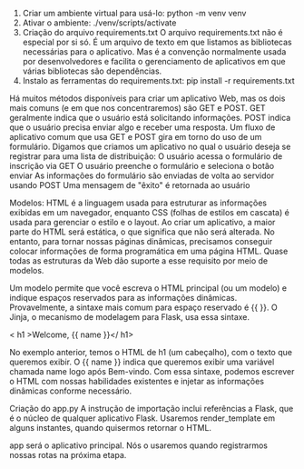 1. Criar um ambiente virtual para usá-lo: python -m venv venv
2. Ativar o ambiente: ./venv/scripts/activate
3. Criação do arquivo requirements.txt
O arquivo requirements.txt não é especial por si só. É um arquivo de texto em que listamos as bibliotecas necessárias para o aplicativo. Mas é a convenção normalmente usada por desenvolvedores e facilita o gerenciamento de aplicativos em que várias bibliotecas são dependências.
4. Instalo as ferramentas do requirements.txt: pip install -r requirements.txt

Há muitos métodos disponíveis para criar um aplicativo Web, mas os dois mais comuns (e em que nos concentraremos) são GET e POST. GET geralmente indica que o usuário está solicitando informações. POST indica que o usuário precisa enviar algo e receber uma resposta.
Um fluxo de aplicativo comum que usa GET e POST gira em torno do uso de um formulário. Digamos que criamos um aplicativo no qual o usuário deseja se registrar para uma lista de distribuição:
O usuário acessa o formulário de inscrição via GET
O usuário preenche o formulário e seleciona o botão enviar
As informações do formulário são enviadas de volta ao servidor usando POST
Uma mensagem de "êxito" é retornada ao usuário


Modelos:
HTML é a linguagem usada para estruturar as informações exibidas em um navegador, enquanto CSS (folhas de estilos em cascata) é usada para gerenciar o estilo e o layout. Ao criar um aplicativo, a maior parte do HTML será estática, o que significa que não será alterada. No entanto, para tornar nossas páginas dinâmicas, precisamos conseguir colocar informações de forma programática em uma página HTML. Quase todas as estruturas da Web dão suporte a esse requisito por meio de modelos.

Um modelo permite que você escreva o HTML principal (ou um modelo) e indique espaços reservados para as informações dinâmicas. Provavelmente, a sintaxe mais comum para espaço reservado é {{ }}. O Jinja, o mecanismo de modelagem para Flask, usa essa sintaxe.

< h1 >Welcome, {{ name }}</ h1>

No exemplo anterior, temos o HTML de h1 (um cabeçalho), com o texto que queremos exibir. O {{ name }} indica que queremos exibir uma variável chamada name logo após Bem-vindo. Com essa sintaxe, podemos escrever o HTML com nossas habilidades existentes e injetar as informações dinâmicas conforme necessário.


Criação do app.py
A instrução de importação inclui referências a Flask, que é o núcleo de qualquer aplicativo Flask. Usaremos render_template em alguns instantes, quando quisermos retornar o HTML.

app será o aplicativo principal. Nós o usaremos quando registrarmos nossas rotas na próxima etapa.